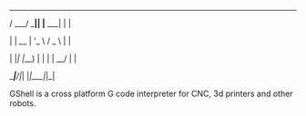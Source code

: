   ____ ____  _          _ _ 

 / ___/ ___|| |__   ___| | |

| |  _\___ \| '_ \ / _ \ | |

| |_| |___) | | | |  __/ | |

 \____|____/|_| |_|\___|_|_|
 

 GShell is a cross platform G code interpreter for CNC, 3d printers and other robots.

                            